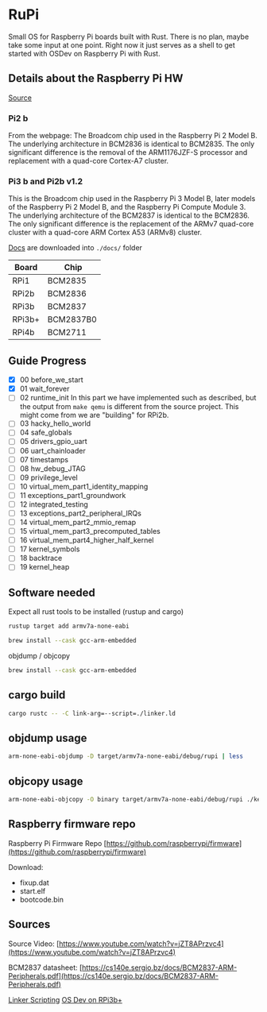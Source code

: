 # RuPi

Small OS for Raspberry Pi boards built with Rust.
There is no plan, maybe take some input at one point.
Right now it just serves as a shell to get started with OSDev on Raspberry Pi with Rust.

## Details about the Raspberry Pi HW

[Source](https://www.raspberrypi.com/documentation/computers/processors.html)

### Pi2 b

From the webpage:
The Broadcom chip used in the Raspberry Pi 2 Model B. The underlying architecture in BCM2836 is identical to BCM2835. The only significant difference is the removal of the ARM1176JZF-S processor and replacement with a quad-core Cortex-A7 cluster.

### Pi3 b and Pi2b v1.2

This is the Broadcom chip used in the Raspberry Pi 3 Model B, later models of the Raspberry Pi 2 Model B, and the Raspberry Pi Compute Module 3. The underlying architecture of the BCM2837 is identical to the BCM2836. The only significant difference is the replacement of the ARMv7 quad-core cluster with a quad-core ARM Cortex A53 (ARMv8) cluster.

[Docs](./docs/) are downloaded into `./docs/` folder

| Board | Chip |
|---|---|
| RPi1      |   BCM2835 |
| RPi2b     |   BCM2836 |
| RPi3b     |   BCM2837 |
| RPi3b+    |   BCM2837B0 |
| RPi4b     |   BCM2711 |

## Guide Progress

- [x] 00 before_we_start
- [x] 01 wait_forever
- [ ] 02 runtime_init
    In this part we have implemented such as described, but the output from `make qemu` is different from the source project. This might come from we are "building" for RPi2b.
- [ ] 03 hacky_hello_world
- [ ] 04 safe_globals
- [ ] 05 drivers_gpio_uart
- [ ] 06 uart_chainloader
- [ ] 07 timestamps
- [ ] 08 hw_debug_JTAG
- [ ] 09 privilege_level
- [ ] 10 virtual_mem_part1_identity_mapping
- [ ] 11 exceptions_part1_groundwork
- [ ] 12 integrated_testing
- [ ] 13 exceptions_part2_peripheral_IRQs
- [ ] 14 virtual_mem_part2_mmio_remap
- [ ] 15 virtual_mem_part3_precomputed_tables
- [ ] 16 virtual_mem_part4_higher_half_kernel
- [ ] 17 kernel_symbols
- [ ] 18 backtrace
- [ ] 19 kernel_heap

## Software needed

Expect all rust tools to be installed (rustup and cargo)

```sh
rustup target add armv7a-none-eabi
```

```sh
brew install --cask gcc-arm-embedded
```

objdump / objcopy

```sh
brew install --cask gcc-arm-embedded
```

## cargo build

```sh
cargo rustc -- -C link-arg=--script=./linker.ld
```

## objdump usage

```sh
arm-none-eabi-objdump -D target/armv7a-none-eabi/debug/rupi | less
```

## objcopy usage

```sh
arm-none-eabi-objcopy -O binary target/armv7a-none-eabi/debug/rupi ./kernel7.img
```

## Raspberry firmware repo

Raspberry Pi Firmware Repo [https://github.com/raspberrypi/firmware](https://github.com/raspberrypi/firmware)

Download:

- fixup.dat
- start.elf
- bootcode.bin

## Sources

Source Video: [https://www.youtube.com/watch?v=jZT8APrzvc4](https://www.youtube.com/watch?v=jZT8APrzvc4)

BCM2837 datasheet: [https://cs140e.sergio.bz/docs/BCM2837-ARM-Peripherals.pdf](https://cs140e.sergio.bz/docs/BCM2837-ARM-Peripherals.pdf)

[Linker Scripting](https://users.informatik.haw-hamburg.de/~krabat/FH-Labor/gnupro/5_GNUPro_Utilities/c_Using_LD/ldLinker_scripts.html#Concepts)
[OS Dev on RPi3b+](https://github.com/rust-embedded/rust-raspberrypi-OS-tutorials)